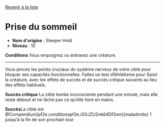 [Revenir à la liste](list.md)

# Prise du sommeil

 * **Nom d'origine** : Sleeper Hold
 * **Niveau** : 10


<p><strong>Conditions</strong> Vous empoignez ou entravez une créature.</p>
<hr>
<p>Vous pincez les points cruciaux du système nerveux de votre cible pour bloquer ses capacités fonctionnelles. Faites un test d’Athlétisme pour Saisir la créature, avec les effets de succès et de succès critique suivants au lieu des effets habituels.</p>
<p><strong>Succès critique</strong> La cible tombe inconsciente pendant une minute, mais elle reste debout et ne lâche pas ce qu’elle tient en mains.</p>
<p><strong>Succès</strong>La cible est @Compendium[pf2e.conditionspf2e.i3OJZU2nk64Df3xm]{maladroite} 1 jusqu’à la fin de son prochain tour</p>